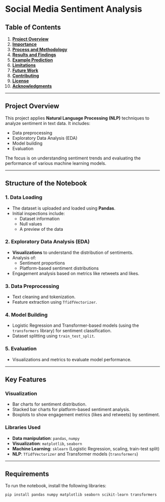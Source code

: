 # **Social Media Sentiment Analysis**

## **Table of Contents**
1. [**Project Overview**](#project-overview)
2. [**Importance**](#importance)
3. [**Process and Methodology**](#process-and-methodology)
4. [**Results and Findings**](#results-and-findings)
5. [**Example Prediction**](#example-prediction)
6. [**Limitations**](#limitations)
7. [**Future Work**](#future-work)
8. [**Contributing**](#contributing)
9. [**License**](#license)
10. [**Acknowledgments**](#acknowledgments)

---

## **Project Overview**

This project applies **Natural Language Processing (NLP)** techniques to analyze sentiment in text data. It includes:
- Data preprocessing
- Exploratory Data Analysis (EDA)
- Model building
- Evaluation

The focus is on understanding sentiment trends and evaluating the performance of various machine learning models.

---

## **Structure of the Notebook**

### **1. Data Loading**
- The dataset is uploaded and loaded using **Pandas**.
- Initial inspections include:
  - Dataset information
  - Null values
  - A preview of the data

### **2. Exploratory Data Analysis (EDA)**
- **Visualizations** to understand the distribution of sentiments.
- Analysis of:
  - Sentiment proportions
  - Platform-based sentiment distributions
- Engagement analysis based on metrics like retweets and likes.

### **3. Data Preprocessing**
- Text cleaning and tokenization.
- Feature extraction using `TfidfVectorizer`.

### **4. Model Building**
- Logistic Regression and Transformer-based models (using the `transformers` library) for sentiment classification.
- Dataset splitting using `train_test_split`.

### **5. Evaluation**
- Visualizations and metrics to evaluate model performance.

---

## **Key Features**

### **Visualization**
- Bar charts for sentiment distribution.
- Stacked bar charts for platform-based sentiment analysis.
- Boxplots to show engagement metrics (likes and retweets) by sentiment.

### **Libraries Used**
- **Data manipulation**: `pandas`, `numpy`
- **Visualization**: `matplotlib`, `seaborn`
- **Machine Learning**: `sklearn` (Logistic Regression, scaling, train-test split)
- **NLP**: `TfidfVectorizer` and Transformer models (`transformers`)

---

## **Requirements**

To run the notebook, install the following libraries:

```bash
pip install pandas numpy matplotlib seaborn scikit-learn transformers
